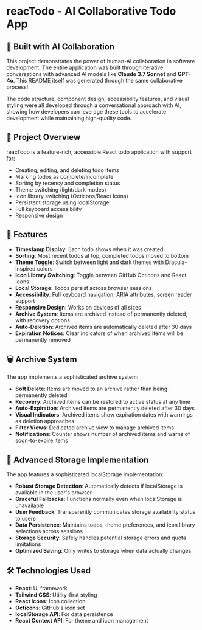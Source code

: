 # reacTodo - AI Collaborative Todo App

## 🤖 Built with AI Collaboration

This project demonstrates the power of human-AI collaboration in software development. The entire application was built through iterative conversations with advanced AI models like **Claude 3.7 Sonnet** and **GPT-4o**. This README itself was generated through the same collaborative process!

The code structure, component design, accessibility features, and visual styling were all developed through a conversational approach with AI, showing how developers can leverage these tools to accelerate development while maintaining high-quality code.

## 📝 Project Overview

reacTodo is a feature-rich, accessible React todo application with support for:

- Creating, editing, and deleting todo items
- Marking todos as complete/incomplete
- Sorting by recency and completion status
- Theme switching (light/dark modes)
- Icon library switching (Octicons/React Icons)
- Persistent storage using localStorage
- Full keyboard accessibility
- Responsive design

## 🚀 Features

- **Timestamp Display**: Each todo shows when it was created
- **Sorting**: Most recent todos at top, completed todos moved to bottom
- **Theme Toggle**: Switch between light and dark themes with Dracula-inspired colors
- **Icon Library Switching**: Toggle between GitHub Octicons and React Icons
- **Local Storage**: Todos persist across browser sessions
- **Accessibility**: Full keyboard navigation, ARIA attributes, screen reader support
- **Responsive Design**: Works on devices of all sizes
- **Archive System**: Items are archived instead of permanently deleted, with recovery options
- **Auto-Deletion**: Archived items are automatically deleted after 30 days
- **Expiration Notices**: Clear indicators of when archived items will be permanently removed

## 🗑️ Archive System

The app implements a sophisticated archive system:

- **Soft Delete**: Items are moved to an archive rather than being permanently deleted
- **Recovery**: Archived items can be restored to active status at any time
- **Auto-Expiration**: Archived items are permanently deleted after 30 days
- **Visual Indicators**: Archived items show expiration dates with warnings as deletion approaches
- **Filter Views**: Dedicated archive view to manage archived items
- **Notifications**: Counter shows number of archived items and warns of soon-to-expire items

## 💾 Advanced Storage Implementation

The app features a sophisticated localStorage implementation:

- **Robust Storage Detection**: Automatically detects if localStorage is available in the user's browser
- **Graceful Fallbacks**: Functions normally even when localStorage is unavailable
- **User Feedback**: Transparently communicates storage availability status to users
- **Data Persistence**: Maintains todos, theme preferences, and icon library selections across sessions
- **Storage Security**: Safely handles potential storage errors and quota limitations
- **Optimized Saving**: Only writes to storage when data actually changes

## 🛠️ Technologies Used

- **React**: UI framework
- **Tailwind CSS**: Utility-first styling
- **React Icons**: Icon collection
- **Octicons**: GitHub's icon set
- **localStorage API**: For data persistence
- **React Context API**: For theme and icon management
